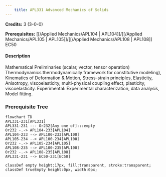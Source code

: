 ```yaml
---
    title: APL331 Advanced Mechanics of Solids
---
```

**Credits:** 3 (3-0-0)



**Prerequisites:** [[/Applied Mechanics/APL104 | APL104]]/[[/Applied Mechanics/APL105 | APL105]]/[[/Applied Mechanics/APL108 | APL108]] EC50

#### Description 
Mathematical Preliminaries (scalar, vector, tensor operation) Thermodynamics thermodynamically framework for constitutive modeling), Kinematics of Deformation & Motion, Stress-strain principles, Elasticity, Anisotropy, viscoelasticity, multi-physical coupling effect, plasticity, viscoelasticity. Experimental: Experimental characterization, data analysis, Model fitting.

### Prerequisite Tree

```mermaid
flowchart TD
APL331-231[APL331]
APL331-231 --- Or232[Any one of]:::empty
Or232 -.-> APL104-233[APL104]
APL104-233 --> APL100-233[APL100]
APL105-234 --> APL100-234[APL100]
Or232 -.-> APL105-234[APL105]
APL108-235 --> APL100-235[APL100]
Or232 -.-> APL108-235[APL108]
APL331-231 --> EC50-231[EC50]

classDef empty height:17px, fill:transparent, stroke:transparent;
classDef trueEmpty height:0px, width:0px;
```